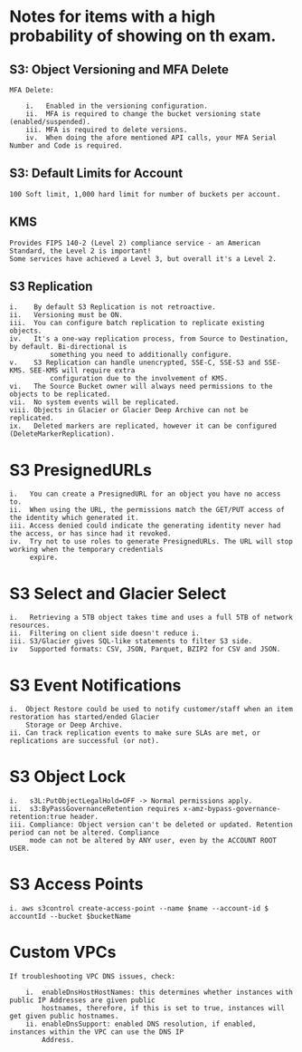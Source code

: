 # Notes for items with a high probability of showing on th exam.

## S3: Object Versioning and MFA Delete

    MFA Delete:

        i.   Enabled in the versioning configuration.
        ii.  MFA is required to change the bucket versioning state (enabled/suspended).
        iii. MFA is required to delete versions.
        iv.  When doing the afore mentioned API calls, your MFA Serial Number and Code is required.

## S3: Default Limits for Account

    100 Soft limit, 1,000 hard limit for number of buckets per account.

## KMS

    Provides FIPS 140-2 (Level 2) compliance service - an American Standard, the Level 2 is important!
    Some services have achieved a Level 3, but overall it's a Level 2.

## S3 Replication

    i.    By default S3 Replication is not retroactive.
    ii.   Versioning must be ON.
    iii.  You can configure batch replication to replicate existing objects.
    iv.   It's a one-way replication process, from Source to Destination, by default. Bi-directional is
              something you need to additionally configure.
    v.    S3 Replication can handle unencrypted, SSE-C, SSE-S3 and SSE-KMS. SEE-KMS will require extra
              configuration due to the involvement of KMS.
    vi.   The Source Bucket owner will always need permissions to the objects to be replicated.
    vii.  No system events will be replicated.
    viii. Objects in Glacier or Glacier Deep Archive can not be replicated.
    ix.   Deleted markers are replicated, however it can be configured (DeleteMarkerReplication).

# S3 PresignedURLs

    i.   You can create a PresignedURL for an object you have no access to.
    ii.  When using the URL, the permissions match the GET/PUT access of the identity which generated it.
    iii. Access denied could indicate the generating identity never had the access, or has since had it revoked.
    iv.  Try not to use roles to generate PresignedURLs. The URL will stop working when the temporary credentials
         expire.

# S3 Select and Glacier Select

    i.   Retrieving a 5TB object takes time and uses a full 5TB of network resources.
    ii.  Filtering on client side doesn't reduce i.
    iii. S3/Glacier gives SQL-like statements to filter S3 side.
    iv   Supported formats: CSV, JSON, Parquet, BZIP2 for CSV and JSON.

# S3 Event Notifications

    i.  Object Restore could be used to notify customer/staff when an item restoration has started/ended Glacier
        Storage or Deep Archive.
    ii. Can track replication events to make sure SLAs are met, or replications are successful (or not).

# S3 Object Lock

    i.   s3L:PutObjectLegalHold=OFF -> Normal permissions apply.
    ii.  s3:ByPassGovernanceRetention requires x-amz-bypass-governance-retention:true header.
    iii. Compliance: Object version can't be deleted or updated. Retention period can not be altered. Compliance
         mode can not be altered by ANY user, even by the ACCOUNT ROOT USER.

# S3 Access Points

    i. aws s3control create-access-point --name $name --account-id $ accountId --bucket $bucketName

# Custom VPCs

    If troubleshooting VPC DNS issues, check:

        i.  enableDnsHostHostNames: this determines whether instances with public IP Addresses are given public 
            hostnames, therefore, if this is set to true, instances will get given public hostnames. 
        ii. enableDnsSupport: enabled DNS resolution, if enabled, instances within the VPC can use the DNS IP
            Address.
